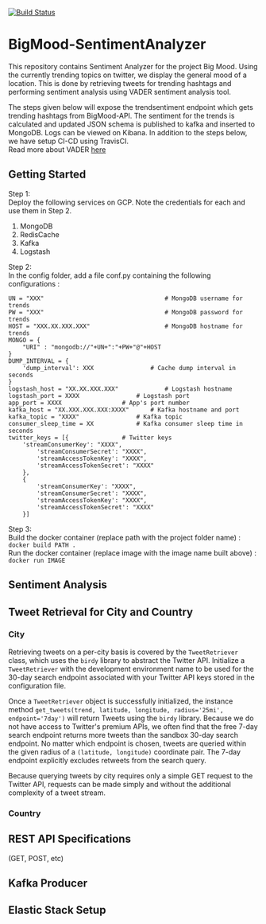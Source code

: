 [![Build Status](https://travis-ci.com/CUBigDataClass/BigMood-SentimentAnalyzer.svg?branch=master)](https://travis-ci.com/CUBigDataClass/BigMood-SentimentAnalyzer)
<br />
# BigMood-SentimentAnalyzer
This repository contains Sentiment Analyzer for the project Big Mood. Using the currently trending topics on twitter, we display the general mood of a location. This is done by retrieving tweets for trending hashtags and performing sentiment analysis using VADER sentiment analysis tool.

The steps given below will expose the trendsentiment endpoint which gets trending hashtags from BigMood-API. The sentiment for the trends is calculated and updated JSON schema is published to kafka and inserted to MongoDB. Logs can be viewed on Kibana. In addition to the steps below, we have setup CI-CD using TravisCI. <br>
Read more about VADER [here](https://github.com/cjhutto/vaderSentiment)

## Getting Started

Step 1: <br>
Deploy the following services on GCP. Note the credentials for each and use them in Step 2. 
1. MongoDB
2. RedisCache
3. Kafka
4. Logstash

Step 2: <br>
In the config folder, add a file conf.py containing the following configurations :
```
UN = "XXX"                          		# MongoDB username for trends
PW = "XXX"                          		# MongoDB password for trends
HOST = "XXX.XX.XXX.XXX"             		# MongoDB hostname for trends
MONGO = {
	"URI" : "mongodb://"+UN+":"+PW+"@"+HOST
}
DUMP_INTERVAL = {
	'dump_interval': XXX		    	# Cache dump interval in seconds
}
logstash_host = "XX.XX.XXX.XXX"	    		# Logstash hostname
logstash_port = XXXX				# Logstash port
app_port = XXXX					# App's port number
kafka_host = "XX.XXX.XXX.XXX:XXXX"		# Kafka hostname and port
kafka_topic = "XXXX"				# Kafka topic 
consumer_sleep_time = XX			# Kafka consumer sleep time in seconds
twitter_keys = [{				# Twitter keys
	'streamConsumerKey': "XXXX",
    	'streamConsumerSecret': "XXXX",
    	'streamAccessTokenKey': "XXXX",
    	'streamAccessTokenSecret': "XXXX"
    },
    {
        'streamConsumerKey': "XXXX",
        'streamConsumerSecret': "XXXX",
        'streamAccessTokenKey': "XXXX",
        'streamAccessTokenSecret': "XXXX"
    }]
```
Step 3: <br>
Build the docker container (replace path with the project folder name) : <br>
```docker build PATH .``` <br>
Run the docker container (replace image with the image name built above) : <br>
```docker run IMAGE```


## Sentiment Analysis

## Tweet Retrieval for City and Country

### City

Retrieving tweets on a per-city basis is covered by the `TweetRetriever` class, which uses the `birdy` library to abstract the Twitter API. Initialize a `TweetRetriever` with the development environment name to be used for the 30-day search endpoint associated with your Twitter API keys stored in the configuration file.

Once a `TweetRetriever` object is successfully initialized, the instance method `get_tweets(trend, latitude, longitude, radius='25mi', endpoint='7day')` will return Tweets using the `birdy` library. Because we do not have access to Twitter's premium APIs, we often find that the free 7-day search endpoint returns more tweets than the sandbox 30-day search endpoint. No matter which endpoint is chosen, tweets are queried within the given radius of a `(latitude, longitude)` coordinate pair. The 7-day endpoint explicitly excludes retweets from the search query.

Because querying tweets by city requires only a simple GET request to the Twitter API, requests can be made simply and without the additional complexity of a tweet stream.

### Country

## REST API Specifications
(GET, POST, etc)

## Kafka Producer

## Elastic Stack Setup
